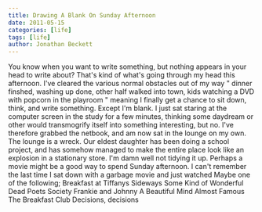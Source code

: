 ```yaml
---
title: Drawing A Blank On Sunday Afternoon
date: 2011-05-15
categories: [life]
tags: [life]
author: Jonathan Beckett
---
```


You know when you want to write something, but nothing appears in your head to write about? That's kind of what's going through my head this afternoon. I've cleared the various normal obstacles out of my way " dinner finshed, washing up done, other half walked into town, kids watching a DVD with popcorn in the playroom " meaning I finally get a chance to sit down, think, and write something. Except I'm blank. I just sat staring at the computer screen in the study for a few minutes, thinking some daydream or other would transmogrify itself into something interesting, but no. I've therefore grabbed the netbook, and am now sat in the lounge on my own. The lounge is a wreck. Our eldest daughter has been doing a school project, and has somehow managed to make the entire place look like an explosion in a stationary store. I'm damn well not tidying it up. Perhaps a movie might be a good way to spend Sunday afternoon. I can't remember the last time I sat down with a garbage movie and just watched Maybe one of the following; Breakfast at Tiffanys Sideways Some Kind of Wonderful Dead Poets Society Frankie and Johnny A Beautiful Mind Almost Famous The Breakfast Club Decisions, decisions
